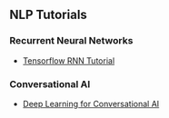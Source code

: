 ## NLP Tutorials

### Recurrent Neural Networks
* [Tensorflow RNN Tutorial](https://www.tensorflow.org/tutorials/recurrent)

### Conversational AI
* [Deep Learning for Conversational AI](https://www.poly-ai.com/docs/naacl18.pdf)
